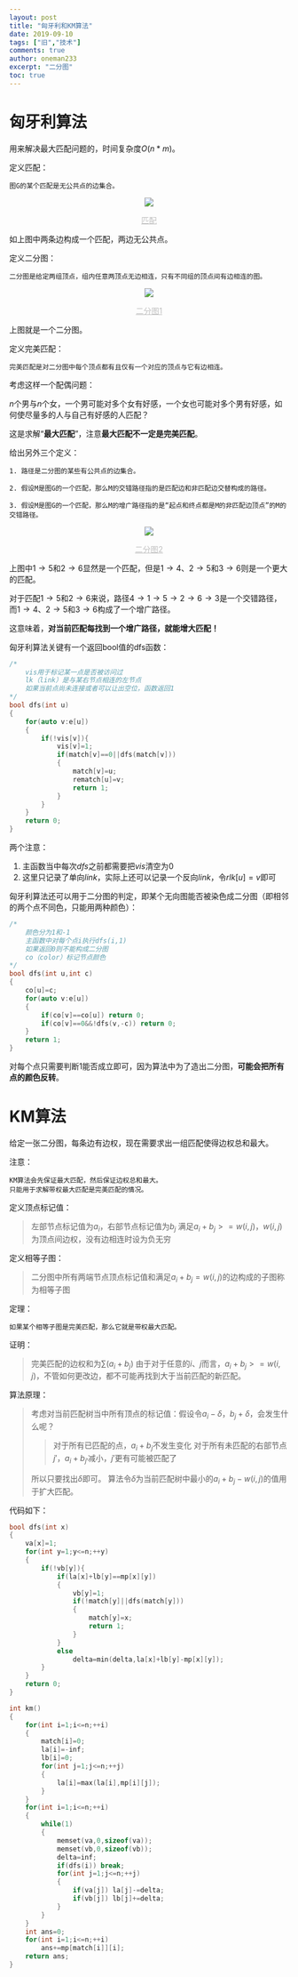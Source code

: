 ```yaml
---
layout: post
title: "匈牙利和KM算法"
date: 2019-09-10
tags: ["旧","技术"]
comments: true
author: oneman233
excerpt: "二分图"
toc: true
---
```


# 匈牙利算法

用来解决最大匹配问题的，时间复杂度$O(n*m)$。

定义匹配：
    
    图G的某个匹配是无公共点的边集合。

<div align=center>
    <img src="../images/2019-09-10-XiongYaLiHeKMSuanFa-1.png"/>
    <p style="font-size:14px;color:#C0C0C0;text-decoration:underline">
        匹配
    </p>
</div>

如上图中两条边构成一个匹配，两边无公共点。

定义二分图：

    二分图是给定两组顶点，组内任意两顶点无边相连，只有不同组的顶点间有边相连的图。

<div align=center>
    <img src="../images/2019-09-10-XiongYaLiHeKMSuanFa-2.png"/>
    <p style="font-size:14px;color:#C0C0C0;text-decoration:underline">
        二分图1
    </p>
</div>

上图就是一个二分图。

定义完美匹配：

    完美匹配是对二分图中每个顶点都有且仅有一个对应的顶点与它有边相连。

考虑这样一个配偶问题：

$n$个男与$n$个女，一个男可能对多个女有好感，一个女也可能对多个男有好感，如何使尽量多的人与自己有好感的人匹配？

这是求解“**最大匹配**”，注意**最大匹配不一定是完美匹配**。

给出另外三个定义：

    1. 路径是二分图的某些有公共点的边集合。

    2. 假设M是图G的一个匹配，那么M的交错路径指的是匹配边和非匹配边交替构成的路径。

    3. 假设M是图G的一个匹配，那么M的增广路径指的是“起点和终点都是M的非匹配边顶点”的M的交错路径。

<div align=center>
    <img src="../images/2019-09-10-XiongYaLiHeKMSuanFa-3.png"/>
    <p style="font-size:14px;color:#C0C0C0;text-decoration:underline">
        二分图2
    </p>
</div>

上图中$1\rightarrow5$和$2\rightarrow6$显然是一个匹配，但是$1\rightarrow4$、$2\rightarrow5$和$3\rightarrow6$则是一个更大的匹配。

对于匹配$1\rightarrow5$和$2\rightarrow6$来说，路径$4\rightarrow1\rightarrow5\rightarrow2\rightarrow6\rightarrow3$是一个交错路径，而$1\rightarrow4$、$2\rightarrow5$和$3\rightarrow6$构成了一个增广路径。

这意味着，**对当前匹配每找到一个增广路径，就能增大匹配！**

匈牙利算法关键有一个返回bool值的dfs函数：

```c++
/*
    vis用于标记某一点是否被访问过
    lk（link）是与某右节点相连的左节点
    如果当前点尚未连接或者可以让出空位，函数返回1
*/
bool dfs(int u)
{
	for(auto v:e[u])
	{
		if(!vis[v]){
			vis[v]=1;
			if(match[v]==0||dfs(match[v]))
			{
				match[v]=u;
				rematch[u]=v;
				return 1;
			}
		}
	}
	return 0;
}
```

两个注意：

1. 主函数当中每次$dfs$之前都需要把$vis$清空为$0$
2. 这里只记录了单向$link$，实际上还可以记录一个反向$link$，令$rlk[u]=v$即可

匈牙利算法还可以用于二分图的判定，即某个无向图能否被染色成二分图（即相邻的两个点不同色，只能用两种颜色）：

```c++
/*
    颜色分为1和-1
    主函数中对每个点i执行dfs(i,1)
    如果返回0则不能构成二分图
    co（color）标记节点颜色
*/
bool dfs(int u,int c)
{
	co[u]=c;
	for(auto v:e[u])
	{
		if(co[v]==co[u]) return 0;
		if(co[v]==0&&!dfs(v,-c)) return 0;
	}
	return 1;
}
```

对每个点只需要判断1能否成立即可，因为算法中为了造出二分图，**可能会把所有点的颜色反转**。

# KM算法

给定一张二分图，每条边有边权，现在需要求出一组匹配使得边权总和最大。

注意：

    KM算法会先保证最大匹配，然后保证边权总和最大。
    只能用于求解带权最大匹配是完美匹配的情况。

定义顶点标记值：

>   左部节点标记值为$a_i$，右部节点标记值为$b_j$
    满足$a_i+b_j>=w(i,j)$，$w(i,j)$为顶点间边权，没有边相连时设为负无穷

定义相等子图：

>   二分图中所有两端节点顶点标记值和满足$a_i+b_j=w(i,j)$的边构成的子图称为相等子图

定理：

    如果某个相等子图是完美匹配，那么它就是带权最大匹配。

证明：

>   完美匹配的边权和为$\sum (a_i+b_j)$
>   由于对于任意的$i$、$j$而言，$a_i+b_j>=w(i,j)$，不管如何更改边，都不可能再找到大于当前匹配的新匹配。

算法原理：

>   考虑对当前匹配树当中所有顶点的标记值：假设令$a_i-\delta$，$b_j+\delta$，会发生什么呢？
>>  对于所有已匹配的点，$a_i+b_j$不发生变化
>>  对于所有未匹配的右部节点$j'$，$a_i+b_{j'}$减小，$j'$更有可能被匹配了
>
>   所以只要找出$\delta$即可。
>   算法令$\delta$为当前匹配树中最小的$a_i+b_j-w(i,j)$的值用于扩大匹配。

代码如下：

```c++
bool dfs(int x)
{
	va[x]=1;
	for(int y=1;y<=n;++y)
	{
		if(!vb[y]){
			if(la[x]+lb[y]==mp[x][y])
			{
				vb[y]=1;
				if(!match[y]||dfs(match[y]))
				{
					match[y]=x;
					return 1;
				}
			}
			else
				delta=min(delta,la[x]+lb[y]-mp[x][y]);
		}
	}
	return 0;
}

int km()
{
	for(int i=1;i<=n;++i)
	{
		match[i]=0;
		la[i]=-inf;
		lb[i]=0;
		for(int j=1;j<=n;++j)
		{
			la[i]=max(la[i],mp[i][j]);
		}
	}
	for(int i=1;i<=n;++i)
	{
		while(1)
		{
			memset(va,0,sizeof(va));
			memset(vb,0,sizeof(vb));
			delta=inf;
			if(dfs(i)) break;
			for(int j=1;j<=n;++j)
			{
				if(va[j]) la[j]-=delta;
				if(vb[j]) lb[j]+=delta;
			}
		}
	}
	int ans=0;
	for(int i=1;i<=n;++i)
		ans+=mp[match[i]][i];
	return ans;
}
```